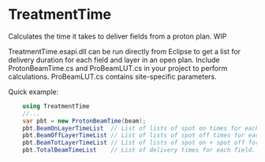 # TreatmentTime
Calculates the time it takes to deliver fields from a proton plan. WIP


TreatmentTime.esapi.dll can be run directly from Eclipse to get a list for delivery duration for each field and layer in an open plan.
Include ProtonBeamTime.cs and ProBeamLUT.cs in your project to perform calculations. ProBeamLUT.cs contains site-specific parameters.

Quick example:

```cs
    using TreatmentTime
    //...
    var pbt = new ProtonBeamTime(beam);
    pbt.BeamOnLayerTimeList  // List of lists of spot on times for each layer
    pbt.BeamOffLayerTimeList // List of lists of spot off times for each layer
    pbt.BeamTotLayerTimeList // List of lists of spot on + spot off for each layer
    pbt.TotalBeamTimeList    // List of delivery times for each field. This includes layer switch times.`
```
